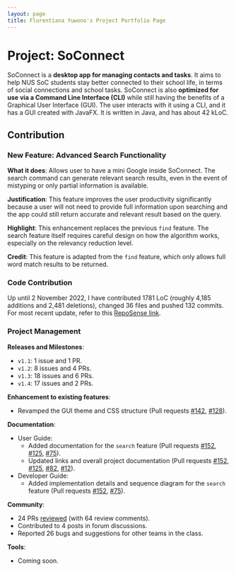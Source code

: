 ```yaml
---
layout: page
title: Florentiana Yuwono's Project Portfolio Page
---
```


# Project: SoConnect

SoConnect is a **desktop app for managing contacts and tasks**. It aims to help NUS SoC students stay better connected to their school life, in terms of social connections and school tasks. SoConnect is also **optimized for use via a Command Line Interface (CLI)** while still having the benefits of a Graphical User Interface (GUI). The user interacts with it using a CLI, and it has a GUI created with JavaFX. It is written in Java, and has about 42 kLoC.

## Contribution

### New Feature: Advanced Search Functionality

**What it does**: Allows user to have a mini Google inside SoConnect. The search command can generate relevant search results, even in the event of mistyping or only partial information is available.

**Justification**: This feature improves the user productivity significantly because a user will not need to provide full information upon searching and the app could still return accurate and relevant result based on the query.

**Highlight**: This enhancement replaces the previous `find` feature. The search feature itself requires careful design on how the algorithm works, especially on the relevancy reduction level.

**Credit**: This feature is adapted from the `find` feature, which only allows full word match results to be returned.

### Code Contribution

Up until 2 November 2022, I have contributed 1781 LoC (roughly 4,185 additions and 2,481 deletions), changed 36 files and pushed 132 commits. For most recent update, refer to this [RepoSense link](https://nus-cs2103-ay2223s1.github.io/tp-dashboard/?search=florentianayuwono&breakdown=true).

### Project Management

**Releases and Milestones**:
* `v1.1`: 1 issue and 1 PR.
* `v1.2`: 8 issues and 4 PRs.
* `v1.3`: 18 issues and 6 PRs.
* `v1.4`: 17 issues and 2 PRs.

**Enhancement to existing features**:
* Revamped the GUI theme and CSS structure (Pull requests [\#142](), [\#128]()).

**Documentation**:
* User Guide:
  * Added documentation for the `search` feature (Pull requests [\#152](), [\#125](), [\#75]()).
  * Updated links and overall project documentation (Pull requests [\#152](), [\#125](), [\#82](), [\#12]()).
* Developer Guide:
  * Added implementation details and sequence diagram for the `search` feature (Pull requests [\#152](), [\#75]()).

**Community**:
* 24 PRs [reviewed](https://github.com/AY2223S1-CS2103T-W15-1/tp/pulls?q=is%3Apr+reviewed-by%3A%40me+) (with 64 review comments).
* Contributed to 4 posts in forum discussions.
* Reported 26 bugs and suggestions for other teams in the class.

**Tools**:
* Coming soon.
